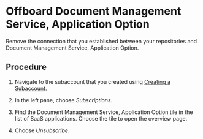 <!-- loio8916cd59a63440c29041f3b936815baf -->

# Offboard Document Management Service, Application Option

Remove the connection that you established between your repositories and Document Management Service, Application Option.



## Procedure

1.  Navigate to the subaccount that you created using [Creating a Subaccount](../web-app-guide/creating-a-subaccount-53452a7.md).

2.  In the left pane, choose *Subscriptions*.

3.  Find the Document Management Service, Application Option tile in the list of SaaS applications. Choose the tile to open the overview page.

4.  Choose *Unsubscribe*.


